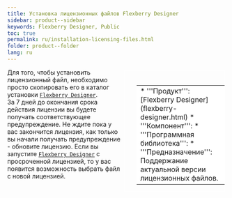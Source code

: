 ```yaml
---
title: Установка лицензионных файлов Flexberry Designer
sidebar: product--sidebar
keywords: Flexberry Designer, Public
toc: true
permalink: ru/installation-licensing-files.html
folder: product--folder
lang: ru
---
```


<div style="margin:5px; padding-left:28px; float:right; width:40%; outline:1px solid white;">
<br>
<table border="0" width="100%" bgcolor="#6495ED">
<tbody><tr><td bgcolor="#FFFFFF">
* '''Продукт''': [Flexberry Designer](flexberry-designer.html)
* '''Компонент''': <!--[Сервис данных](data-service.html)-->
* '''Программная библиотека''': <!--ICSSoft.STORMNET.Business.dll-->
* '''Предназначение''': Поддержание актуальной версии лицензионных файлов.
</td>
</tr></tbody></table></a>
</div>

Для того, чтобы установить лицензионный файл, необходимо просто скопировать его в каталог установки [`Flexberry Designer`](flexberry-designer.html).
<br />
За 7 дней до окончания срока действия лицензии вы будете получать соответствующее предупреждение. Не ждите пока у вас закончится лицензия, как только вы начали получать предупреждение - обновите лицензию. Если вы запустите [`Flexberry Designer`](flexberry-designer.html) с просроченной лицензией, то у вас появится возможность выбрать файл с новой лицензией.
